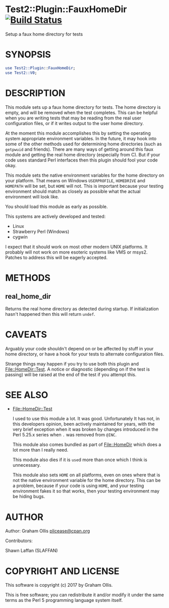 # Test2::Plugin::FauxHomeDir [![Build Status](https://secure.travis-ci.org/plicease/Test2-Plugin-FauxHomeDir.png)](http://travis-ci.org/plicease/Test2-Plugin-FauxHomeDir)

Setup a faux home directory for tests

# SYNOPSIS

```perl
use Test2::Plugin::FauxHomeDir;
use Test2::V0;
```

# DESCRIPTION

This module sets up a faux home directory for tests. The home directory
is empty, and will be removed when the test completes.  This can be
helpful when you are writing tests that may be reading from the real
user configuration files, or if it writes output to the user home
directory.

At the moment this module accomplishes this by setting the operating
system appropriate environment variables. In the future, it may hook
into some of the other methods used for determining home directories
(such as `getpwuid` and friends).  There are many ways of getting
around this faux module and getting the real home directory (especially
from C).  But if your code uses standard Perl interfaces then this
plugin should fool your code okay.

This module sets the native environment variables for the home directory
on your platform.  That means on Windows `USERPROFILE`, `HOMEDRIVE`
and `HOMEPATH` will be set, but `HOME` will not.  This is important
because your testing environment should match as closely as possible
what the actual environment will look like.

You should load this module as early as possible.

This systems are actively developed and tested:

- Linux
- Strawberry Perl (Windows)
- cygwin

I expect that it should work on most other modern UNIX platforms.  It
probably will not work on more esoteric systems like VMS or msys2.
Patches to address this will be eagerly accepted.

# METHODS

## real\_home\_dir

Returns the real home directory as detected during startup.  If
initialization hasn't happened then this will return `undef`.

# CAVEATS

Arguably your code shouldn't depend on or be affected by stuff in your
home directory, or have a hook for your tests to alternate configuration
files.

Strange things may happen if you try to use both this plugin and
[File::HomeDir::Test](https://metacpan.org/pod/File::HomeDir::Test).  A notice or diagnostic (depending on if the
test is passing) will be raised at the end of the test if you attempt this.

# SEE ALSO

- [File::HomeDir::Test](https://metacpan.org/pod/File::HomeDir::Test)

    I used to use this module a lot.  It was good.  Unfortunately It has
    not, in this developers opinion, been actively maintained for years, with
    the very brief exception when it was broken by changes introduced in the
    Perl 5.25.x series when `.` was removed from `@INC`.

    This module also comes bundled as part of [File::HomeDir](https://metacpan.org/pod/File::HomeDir) which does a
    lot more than I really need.

    This module also dies if it is `use`d more than once which I think is
    unnecessary.

    This module also sets `HOME` on all platforms, even on ones where that
    is not the native environment variable for the home directory.  This can
    be a problem, because if your code is using `HOME`, and your testing
    environment fakes it so that works, then your testing environment may be
    hiding bugs.

# AUTHOR

Author: Graham Ollis <plicease@cpan.org>

Contributors:

Shawn Laffan (SLAFFAN)

# COPYRIGHT AND LICENSE

This software is copyright (c) 2017 by Graham Ollis.

This is free software; you can redistribute it and/or modify it under
the same terms as the Perl 5 programming language system itself.
